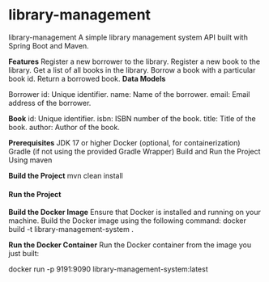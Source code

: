 # library-management

library-management
A simple library management system API built with Spring Boot and Maven.

**Features**
Register a new borrower to the library.
Register a new book to the library.
Get a list of all books in the library.
Borrow a book with a particular book id.
Return a borrowed book.
**Data Models**

Borrower
id: Unique identifier.
name: Name of the borrower.
email: Email address of the borrower.

**Book**
id: Unique identifier.
isbn: ISBN number of the book.
title: Title of the book.
author: Author of the book.


**Prerequisites**
JDK 17 or higher
Docker (optional, for containerization)
Gradle (if not using the provided Gradle Wrapper)
Build and Run the Project
Using maven


**Build the Project**
mvn clean install

#### Run the Project

**Build the Docker Image**
Ensure that Docker is installed and running on your machine.
Build the Docker image using the following command:
docker build -t library-management-system .


**Run the Docker Container**
Run the Docker container from the image you just built:

docker run -p 9191:9090 library-management-system:latest
